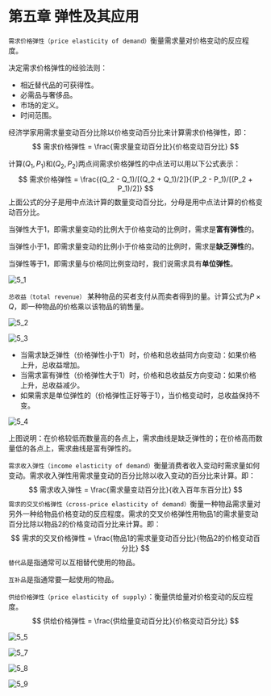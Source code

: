 # 第五章 弹性及其应用



`需求价格弹性（price elasticity of demand）`衡量需求量对价格变动的反应程度。

决定需求价格弹性的经验法则：

- 相近替代品的可获得性。
- 必需品与奢侈品。
- 市场的定义。
- 时间范围。

经济学家用需求量变动百分比除以价格变动百分比来计算需求价格弹性，即：
$$
需求价格弹性 = \frac{需求量变动百分比}{价格变动百分比}
$$

计算$(Q_1, P_1)$和$(Q_2, P_2)$两点间需求价格弹性的中点法可以用以下公式表示：
$$
需求价格弹性 = \frac{(Q_2 - Q_1)/[(Q_2 + Q_1)/2]}{(P_2 - P_1)/[(P_2 + P_1)/2]}
$$
上面公式的分子是用中点法计算的数量变动百分比，分母是用中点法计算的价格变动百分比。

当弹性大于1，即需求量变动的比例大于价格变动的比例时，需求是**富有弹性**的。

当弹性小于1，即需求量变动的比例小于价格变动的比例时，需求是**缺乏弹性**的。

当弹性等于1，即需求量与价格同比例变动时，我们说需求具有**单位弹性**。

![5_1](res/5_1.png)

`总收益（total revenue）` 某种物品的买者支付从而卖者得到的量。计算公式为$P \times Q$，即一种物品的价格乘以该物品的销售量。

![5_2](res/5_2.png)

![5_3](res/5_3.png)

- 当需求缺乏弹性（价格弹性小于1）时，价格和总收益同方向变动：如果价格上升，总收益增加。
- 当需求富有弹性（价格弹性大于1）时，价格和总收益反方向变动：如果价格上升，总收益减少。
- 如果需求是单位弹性的（价格弹性正好等于1），当价格变动时，总收益保持不变。

![5_4](res/5_4.png)

上图说明：在价格较低而数量高的各点上，需求曲线是缺乏弹性的；在价格高而数量低的各点上，需求曲线是富有弹性的。

`需求收入弹性（income elasticity of demand）`衡量消费者收入变动时需求量如何变动。需求收入弹性用需求量变动的百分比除以收入变动的百分比来计算。即：
$$
需求收入弹性 = \frac{需求量变动百分比}{收入百年东百分比}
$$
`需求的交叉价格弹性（cross-price elasticity of demand）`衡量一种物品需求量对另外一种给物品价格变动的反应程度。需求的交叉价格弹性用物品1的需求量变动百分比除以物品2的价格变动百分比来计算。即：
$$
需求的交叉价格弹性 = \frac{物品1的需求量变动百分比}{物品2的价格变动百分比}
$$
`替代品`是指通常可以互相替代使用的物品。

`互补品`是指通常要一起使用的物品。

`供给价格弹性（price elasticity of supply）`：衡量供给量对价格变动的反应程度。
$$
供给价格弹性 = \frac{供给量变动百分比}{价格变动百分比}
$$

![5_5](res/5_5.png)

![5_7](res/5_7.png)

![5_8](res/5_8.png)

![5_9](res/5_9.png)

